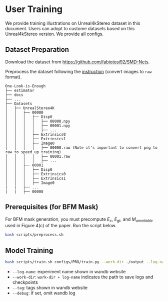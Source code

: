 # User Training

We provide training illustrations on Unreal4kStereo dataset in this document. Users can adopt to custome datasets based on this Unreal4kStereo version. We provide all configs.


## Dataset Preparation

Download the dataset from https://github.com/fabiotosi92/SMD-Nets.

Preprocess the dataset following the [instruction](https://github.com/fabiotosi92/SMD-Nets?tab=readme-ov-file#unrealstereo4k) (convert images to `raw` format).

```none
One-Look-is-Enough
├── estimator
├── docs
├── ...
├── Datasets
│   ├── UnrealStereo4K
│   │   ├── 00000
│   │   │   ├── Disp0
│   │   │   │   ├── 00000.npy
│   │   │   │   ├── 00001.npy
│   │   │   │   ├── ...
│   │   │   ├── Extrinsics0
│   │   │   ├── Extrinsics1
│   │   │   ├── Image0
│   │   │   │   ├── 00000.raw (Note it's important to convert png to raw to speed up training)
│   │   │   │   ├── 00001.raw
│   │   │   │   ├── ...
│   │   ├── 00001
│   │   │   ├── Disp0
│   │   │   ├── Extrinsics0
│   │   │   ├── Extrinsics1
│   │   │   ├── Image0
|   |   ├── ...
|   |   ├── 00008
```

## Prerequisites (for BFM Mask)
For BFM mask generation, you must precompute $E_c$, $E_{gt}$, and $M_{unreliable}$ used in Figure 4(c) of the paper.
Run the script below.

```bash
bash scripts/preprocess.sh
```

## Model Training

```bash
bash scripts/train.sh configs/PRO/train.py --work-dir ./output --log-name pro --tag 'pro'
```

- `--log-name`: experiment name shown in wandb website
- `--work-dir`: `work-dir + log-name` indicates the path to save logs and checkpoints
- `--tag`: tags shown in wandb website
- `--debug`: if set, omit wandb log